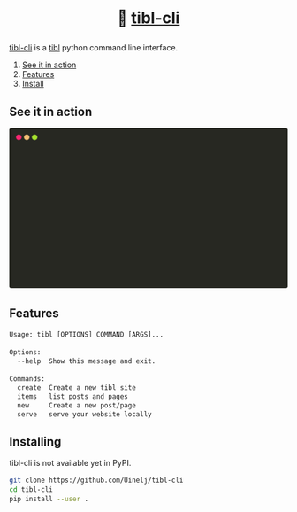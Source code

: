 # <p style="text-align: center;">🗿 [tibl-cli](https://github.com/Uinelj/tibl)</p>

[tibl-cli](https://github.com/Uinelj/tibl-cli) is a [tibl](https://github.com/Uinelj/tibl) python command line interface.

1. [See it in action](#action)
1. [Features](#features)
1. [Install](#install)

## <a name="action"></a>See it in action

<p align="center">
    <img src="data/img/tibl-cli-demo.svg">
</p>

## <a name="features"></a>Features 

```
Usage: tibl [OPTIONS] COMMAND [ARGS]...

Options:
  --help  Show this message and exit.

Commands:
  create  Create a new tibl site
  items   list posts and pages
  new     Create a new post/page
  serve   serve your website locally
```

## <a name="install"></a>Installing

tibl-cli is not available yet in PyPI.

```bash
git clone https://github.com/Uinelj/tibl-cli
cd tibl-cli
pip install --user .
```

